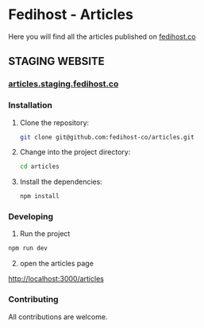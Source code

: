# Fedihost - Articles
Here you will find all the articles published on [fedihost.co](https://fedihost.co/articles)

## STAGING WEBSITE
### [articles.staging.fedihost.co](https://articles.staging.fedihost.co/articles/)

### Installation

1. Clone the repository:
    ```bash
    git clone git@github.com:fedihost-co/articles.git
    ```

2. Change into the project directory:
    ```bash
    cd articles
    ```

3. Install the dependencies:
    ```bash
    npm install
    ```

### Developing

1. Run the project

```bash
npm run dev
```

2. open the articles page

[http://localhost:3000/articles](http://localhost:3000/articles)

### Contributing

All contributions are welcome.

